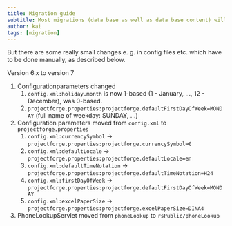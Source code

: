 ```yaml
---
title: Migration guide
subtitle: Most migrations (data base as well as data base content) will be done automatically during the start-up phase of an newer version.
author: kai
tags: [migration]
---
```


But there are some really small changes e. g. in config files etc. which have to be done manually, as described below.

Version 6.x to version 7

1. Configurationparameters changed
    1. `config.xml:holiday.month` is now 1-based (1 - January, ..., 12 - December), was 0-based.
    2. `projectforge.properties:projectforge.defaultFirstDayOfWeek=MONDAY` (full name of weekday: SUNDAY, ...)
2. Configuration parameters moved from `config.xml` to `projectforge.properties`
    1. `config.xml:currencySymbol` -> `projectforge.properties:projectforge.currencySymbol=€`
    2. `config.xml:defaultLocale` -> `projectforge.properties:projectforge.defaultLocale=en`
    3. `config.xml:defaultTimeNotation` -> `projectforge.properties:projectforge.defaultTimeNotation=H24`
    4. `config.xml:firstDayOfWeek` -> `projectforge.properties:projectforge.defaultFirstDayOfWeek=MONDAY`
    5. `config.xml:excelPaperSize` -> `projectforge.properties:projectforge.excelPaperSize=DINA4`
3. PhoneLookupServlet moved from `phoneLookup` to `rsPublic/phoneLookup`
